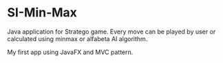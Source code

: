 # SI-Min-Max

Java application for Stratego game. Every move can be played by user or calculated using minmax or alfabeta AI algorithm.

My first app using JavaFX and MVC pattern.
